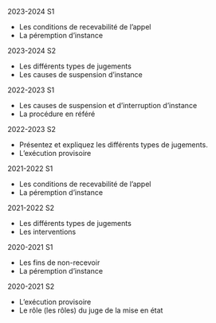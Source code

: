 2023-2024 S1

- Les conditions de recevabilité de l’appel
- La péremption d’instance

2023-2024 S2
- Les différents types de jugements
- Les causes de suspension d’instance

2022-2023 S1
- Les causes de suspension et d’interruption d’instance
- La procédure en référé

2022-2023 S2
- Présentez et expliquez les différents types de jugements.
- L’exécution provisoire

2021-2022 S1
- Les conditions de recevabilité de l’appel
- La péremption d’instance

2021-2022 S2
- Les différents types de jugements
- Les interventions

2020-2021 S1
- Les fins de non-recevoir
- La péremption d’instance

2020-2021 S2
- L’exécution provisoire
- Le rôle (les rôles) du juge de la mise en état